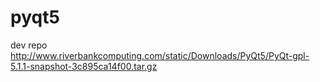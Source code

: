 pyqt5
=====

dev repo http://www.riverbankcomputing.com/static/Downloads/PyQt5/PyQt-gpl-5.1.1-snapshot-3c895ca14f00.tar.gz
